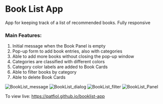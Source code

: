 # Book List App

App for keeping track of a list of recommended books.
Fully responsive


### Main Features:
1. Initial message when the Book Panel is empty
2. Pop-up form to add book entries, also with categories
3. Able to add more books without closing the pop-up window
4. Categories are classified with different colors
5. Category color labels are added to Book Cards
6. Able to filter books by category
7. Able to delete Book Cards


![BookList_message](https://github.com/PatFiol/booklist-app/assets/96197951/6885e15a-bd5f-41d7-8078-4ab940dd31b7) 
![BookList_dialog](https://github.com/PatFiol/booklist-app/assets/96197951/ad0dcadb-1812-4a7a-8572-5cdadd4cc136)
![BookList_filter](https://github.com/PatFiol/booklist-app/assets/96197951/58af5752-13f8-4e20-8fc8-f6b9d2d80084)
![BookList_Panel](https://github.com/PatFiol/booklist-app/assets/96197951/334f8517-ac0d-447c-ac8d-37363821d4e9)

To view live:
https://patfiol.github.io/booklist-app

